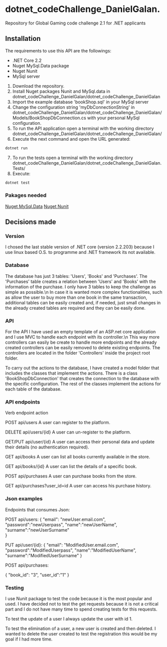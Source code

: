 # dotnet_codeChallenge_DanielGalan.
Repository for Global Gaming code challenge 2.1 for .NET applicants

## Installation

The requirements to use this API are the followings:

* .NET Core 2.2
* Nuget MySql.Data package
* Nuget Nunit
* MySql server

1. Download the repository.
2. Install Nuget packages Nunit and MySql.data in dotnet_codeChallenge_DanielGalan/dotnet_codeChallenge_DanielGalan
3. Import the example database 'bookShop.sql' in your MySql server  
4. Change the configuration string 'myDbConnectionString' in dotnet_codeChallenge_DanielGalan/dotnet_codeChallenge_DanielGalan/Models/BookShopDbConnection.cs with your personal MySql configuration.
5. To run the API application open a terminal with the working directory dotnet_codeChallenge_DanielGalan/dotnet_codeChallenge_DanielGalan/
6. Execute the next command and open the URL generated:
```bash
dotnet run
```
7. To run the tests open a terminal with the working directory dotnet_codeChallenge_DanielGalan/dotnet_codeChallenge_DanielGalan.Tests/
8. Execute:
```bash
dotnet test 
```

### Pakages needed
[Nuget MySql.Data](https://www.nuget.org/packages/MySql.Data/)
[Nuget Nunit](https://www.nuget.org/packages/NUnit/)



## Decisions made

### Version

I chosed the last stable version of .NET core (version 2.2.203) because I use linux based O.S. to programme and .NET framework its not available.

### Database

The database has just 3 tables: 'Users', 'Books' and 'Purchases'. The 'Purchases' table creates a relation between 'Users' and 'Books' with the information of the purchase. I only have 3 tables to keep the challenge as simple as possible.\n In case it is wanted more complex functionalities, such as allow the user to buy more than one book in the same transaction, additional tables can be easily created and, if needed, just small changes in the already created tables are required and they can be easily done.

### API

For the API I have used an empty template of an ASP.net core application and I use MVC to handle each endpoint with its controller.\n
This way more controllers can easily be create to handle more endpoints and the already created controllers can be easily removed to delete existing endpoints.
The controllers are located in the folder 'Controllers' inside the project root folder.

To carry out the actions to the database, I have created a model folder that includes the classes that implement the actions.
There is a class 'BookShopDbConnection' that creates the connection to the database with the specific configuration. The rest of the classes implement the actions for each table of the database.  

### API endpoints

Verb            endpoint                    action

POST            api/users                   A user can register to the platform.

DELETE          api/users/{id}              A user can un-register to the platform. 

GET/PUT         api/user/{id}               A user can access their personal data and update their details (no                                                      authentication required).

GET             api/books                   A user can list all books currently available in the store.

GET             api/books/{id}              A user can list the details of a specific book.

POST            api/purchases               A user can purchase books from the store.

GET             api/purchases?user_id=id    A user can access his purchase history.

### Json examples
Endpoints that consumes Json:

POST     api/users:
{
	"email": "newUser.email.com",
	"password":"newUserpass",
	"name":"newUserName",
	"surname":"newUserSurname"	
}

PUT         api/user/{id}:
{
	"email": "ModifiedUser.email.com",
	"password":"ModifiedUserpass",
	"name":"ModifiedUserName",
	"surname":"ModifiedUserSurname"	
}

POST          api/purchases:

{
	"book_id": "3",
	"user_id":"1"
}


### Testing

I use Nunit package to test the code because it is the most popular and used. I have decided not to test the get requests because it is not a critical part and I do not have many time to spend creating tests for this requests.

To test the update of a user I always update the user with id 1.

To test the elimination of a user, a new user is created and then deleted. I wanted to delete the user created to test the registration this would be my goal if I had more time.
